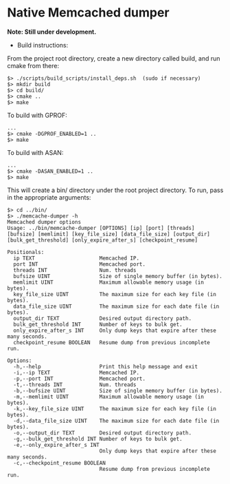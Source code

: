 # Native Memcached dumper

**Note: Still under development.**

- Build instructions:

From the project root directory, create a new directory called build, and run cmake from there:
```
$> ./scripts/build_scripts/install_deps.sh  (sudo if necessary)
$> mkdir build
$> cd build/
$> cmake ..
$> make
```

To build with GPROF:
```
...
$> cmake -DGPROF_ENABLED=1 ..
$> make
```

To build with ASAN:
```
...
$> cmake -DASAN_ENABLED=1 ..
$> make
```

This will create a bin/ directory under the root project directory. To run, pass in the appropriate arguments:
```
$> cd ../bin/
$> ./memcache-dumper -h
Memcached dumper options
Usage: ../bin/memcache-dumper [OPTIONS] [ip] [port] [threads] [bufsize] [memlimit] [key_file_size] [data_file_size] [output_dir] [bulk_get_threshold] [only_expire_after_s] [checkpoint_resume]

Positionals:
  ip TEXT                     Memcached IP.
  port INT                    Memcached port.
  threads INT                 Num. threads
  bufsize UINT                Size of single memory buffer (in bytes).
  memlimit UINT               Maximum allowable memory usage (in bytes).
  key_file_size UINT          The maximum size for each key file (in bytes).
  data_file_size UINT         The maximum size for each date file (in bytes).
  output_dir TEXT             Desired output directory path.
  bulk_get_threshold INT      Number of keys to bulk get.
  only_expire_after_s INT     Only dump keys that expire after these many seconds.
  checkpoint_resume BOOLEAN   Resume dump from previous incomplete run.

Options:
  -h,--help                   Print this help message and exit
  -i,--ip TEXT                Memcached IP.
  -p,--port INT               Memcached port.
  -t,--threads INT            Num. threads
  -b,--bufsize UINT           Size of single memory buffer (in bytes).
  -m,--memlimit UINT          Maximum allowable memory usage (in bytes).
  -k,--key_file_size UINT     The maximum size for each key file (in bytes).
  -d,--data_file_size UINT    The maximum size for each date file (in bytes).
  -o,--output_dir TEXT        Desired output directory path.
  -g,--bulk_get_threshold INT Number of keys to bulk get.
  -e,--only_expire_after_s INT
                              Only dump keys that expire after these many seconds.
  -c,--checkpoint_resume BOOLEAN
                              Resume dump from previous incomplete run.


```